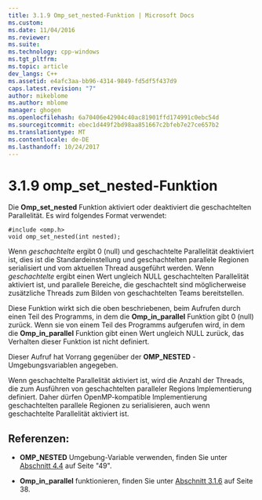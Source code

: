 ```yaml
---
title: 3.1.9 Omp_set_nested-Funktion | Microsoft Docs
ms.custom: 
ms.date: 11/04/2016
ms.reviewer: 
ms.suite: 
ms.technology: cpp-windows
ms.tgt_pltfrm: 
ms.topic: article
dev_langs: C++
ms.assetid: e4afc3aa-bb96-4314-9849-fd5df5f437d9
caps.latest.revision: "7"
author: mikeblome
ms.author: mblome
manager: ghogen
ms.openlocfilehash: 6a70406e42904c40ac81901ffd174991c0ebc54d
ms.sourcegitcommit: ebec1d449f2bd98aa851667c2bfeb7e27ce657b2
ms.translationtype: MT
ms.contentlocale: de-DE
ms.lasthandoff: 10/24/2017
---
```

# <a name="319-ompsetnested-function"></a>3.1.9 omp_set_nested-Funktion
Die **Omp_set_nested** Funktion aktiviert oder deaktiviert die geschachtelten Parallelität. Es wird folgendes Format verwendet:  
  
```  
#include <omp.h>  
void omp_set_nested(int nested);  
```  
  
 Wenn *geschachtelte* ergibt 0 (null) und geschachtelte Parallelität deaktiviert ist, dies ist die Standardeinstellung und geschachtelten parallele Regionen serialisiert und vom aktuellen Thread ausgeführt werden. Wenn *geschachtelte* ergibt einen Wert ungleich NULL geschachtelten Parallelität aktiviert ist, und parallele Bereiche, die geschachtelt sind möglicherweise zusätzliche Threads zum Bilden von geschachtelten Teams bereitstellen.  
  
 Diese Funktion wirkt sich die oben beschriebenen, beim Aufrufen durch einen Teil des Programms, in dem die **Omp_in_parallel** Funktion gibt 0 (null) zurück. Wenn sie von einem Teil des Programms aufgerufen wird, in dem die **Omp_in_parallel** Funktion gibt einen Wert ungleich NULL zurück, das Verhalten dieser Funktion ist nicht definiert.  
  
 Dieser Aufruf hat Vorrang gegenüber der **OMP_NESTED** -Umgebungsvariablen angegeben.  
  
 Wenn geschachtelte Parallelität aktiviert ist, wird die Anzahl der Threads, die zum Ausführen von geschachtelten paralleler Regions Implementierung definiert. Daher dürfen OpenMP-kompatible Implementierung geschachtelten parallele Regionen zu serialisieren, auch wenn geschachtelte Parallelität aktiviert ist.  
  
## <a name="cross-references"></a>Referenzen:  
  
-   **OMP_NESTED** Umgebung-Variable verwenden, finden Sie unter [Abschnitt 4.4](../../parallel/openmp/4-4-omp-nested.md) auf Seite "49".  
  
-   **Omp_in_parallel** funktionieren, finden Sie unter [Abschnitt 3.1.6](../../parallel/openmp/3-1-6-omp-in-parallel-function.md) auf Seite 38.
